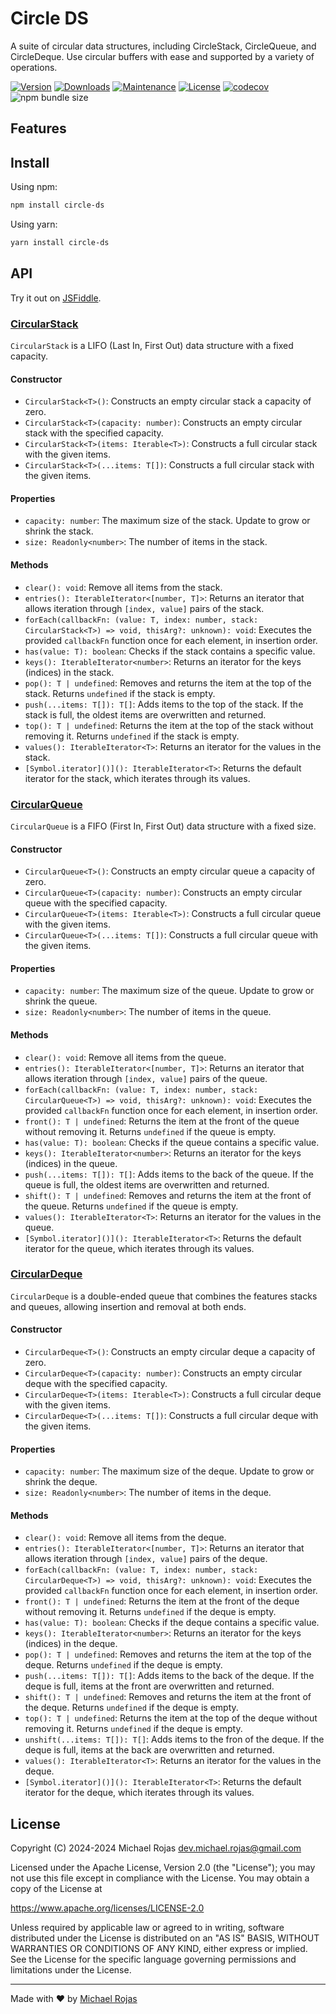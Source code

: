 # Circle DS

A suite of circular data structures, including CircleStack, CircleQueue, and CircleDeque. Use circular buffers with ease and supported by a variety of operations.

[![Version](https://img.shields.io/npm/v/circle-ds.svg)](https://www.npmjs.com/package/circle-ds)
[![Downloads](https://img.shields.io/npm/dm/circle-ds.svg)](https://www.npmjs.com/package/circle-ds)
[![Maintenance](https://img.shields.io/maintenance/yes/2024.svg)](https://github.com/havelessbemore/circle-ds/graphs/commit-activity)
[![License](https://img.shields.io/github/license/havelessbemore/circle-ds.svg)](https://github.com/havelessbemore/circle-ds/blob/master/LICENSE)
[![codecov](https://codecov.io/gh/havelessbemore/circle-ds/graph/badge.svg?token=F362G7C9U0)](https://codecov.io/gh/havelessbemore/circle-ds)
![npm bundle size](https://img.shields.io/bundlephobia/minzip/circle-ds)

## Features

## Install

Using npm:

```bash
npm install circle-ds
```

Using yarn:

```bash
yarn install circle-ds
```

## API

Try it out on [JSFiddle](https://jsfiddle.net/2hxepf9s/).

### [CircularStack](./docs/classes/CircularStack.md)

`CircularStack` is a LIFO (Last In, First Out) data structure with a fixed capacity.

#### Constructor

- `CircularStack<T>()`: Constructs an empty circular stack a capacity of zero.
- `CircularStack<T>(capacity: number)`: Constructs an empty circular stack with the specified capacity.
- `CircularStack<T>(items: Iterable<T>)`: Constructs a full circular stack with the given items.
- `CircularStack<T>(...items: T[])`: Constructs a full circular stack with the given items.

#### Properties

- `capacity: number`: The maximum size of the stack. Update to grow or shrink the stack.
- `size: Readonly<number>`: The number of items in the stack.

#### Methods

- `clear(): void`: Remove all items from the stack.
- `entries(): IterableIterator<[number, T]>`: Returns an iterator that allows iteration through `[index, value]` pairs of the stack.
- `forEach(callbackFn: (value: T, index: number, stack: CircularStack<T>) => void, thisArg?: unknown): void`: Executes the provided `callbackFn` function once for each element, in insertion order.
- `has(value: T): boolean`: Checks if the stack contains a specific value.
- `keys(): IterableIterator<number>`: Returns an iterator for the keys (indices) in the stack.
- `pop(): T | undefined`: Removes and returns the item at the top of the stack. Returns `undefined` if the stack is empty.
- `push(...items: T[]): T[]`: Adds items to the top of the stack. If the stack is full, the oldest items are overwritten and returned.
- `top(): T | undefined`: Returns the item at the top of the stack without removing it. Returns `undefined` if the stack is empty.
- `values(): IterableIterator<T>`: Returns an iterator for the values in the stack.
- `[Symbol.iterator]()](): IterableIterator<T>`: Returns the default iterator for the stack, which iterates through its values.

### [CircularQueue](./docs/classes/CircularQueue.md)

`CircularQueue` is a FIFO (First In, First Out) data structure with a fixed size.

#### Constructor

- `CircularQueue<T>()`: Constructs an empty circular queue a capacity of zero.
- `CircularQueue<T>(capacity: number)`: Constructs an empty circular queue with the specified capacity.
- `CircularQueue<T>(items: Iterable<T>)`: Constructs a full circular queue with the given items.
- `CircularQueue<T>(...items: T[])`: Constructs a full circular queue with the given items.

#### Properties

- `capacity: number`: The maximum size of the queue. Update to grow or shrink the queue.
- `size: Readonly<number>`: The number of items in the queue.

#### Methods

- `clear(): void`: Remove all items from the queue.
- `entries(): IterableIterator<[number, T]>`: Returns an iterator that allows iteration through `[index, value]` pairs of the queue.
- `forEach(callbackFn: (value: T, index: number, stack: CircularQueue<T>) => void, thisArg?: unknown): void`: Executes the provided `callbackFn` function once for each element, in insertion order.
- `front(): T | undefined`: Returns the item at the front of the queue without removing it. Returns `undefined` if the queue is empty.
- `has(value: T): boolean`: Checks if the queue contains a specific value.
- `keys(): IterableIterator<number>`: Returns an iterator for the keys (indices) in the queue.
- `push(...items: T[]): T[]`: Adds items to the back of the queue. If the queue is full, the oldest items are overwritten and returned.
- `shift(): T | undefined`: Removes and returns the item at the front of the queue. Returns `undefined` if the queue is empty.
- `values(): IterableIterator<T>`: Returns an iterator for the values in the queue.
- `[Symbol.iterator]()](): IterableIterator<T>`: Returns the default iterator for the queue, which iterates through its values.

### [CircularDeque](./docs/classes/CircularDeque.md)

`CircularDeque` is a double-ended queue that combines the features stacks and queues, allowing insertion and removal at both ends.

#### Constructor

- `CircularDeque<T>()`: Constructs an empty circular deque a capacity of zero.
- `CircularDeque<T>(capacity: number)`: Constructs an empty circular deque with the specified capacity.
- `CircularDeque<T>(items: Iterable<T>)`: Constructs a full circular deque with the given items.
- `CircularDeque<T>(...items: T[])`: Constructs a full circular deque with the given items.

#### Properties

- `capacity: number`: The maximum size of the deque. Update to grow or shrink the deque.
- `size: Readonly<number>`: The number of items in the deque.

#### Methods

- `clear(): void`: Remove all items from the deque.
- `entries(): IterableIterator<[number, T]>`: Returns an iterator that allows iteration through `[index, value]` pairs of the deque.
- `forEach(callbackFn: (value: T, index: number, stack: CircularDeque<T>) => void, thisArg?: unknown): void`: Executes the provided `callbackFn` function once for each element, in insertion order.
- `front(): T | undefined`: Returns the item at the front of the deque without removing it. Returns `undefined` if the deque is empty.
- `has(value: T): boolean`: Checks if the deque contains a specific value.
- `keys(): IterableIterator<number>`: Returns an iterator for the keys (indices) in the deque.
- `pop(): T | undefined`: Removes and returns the item at the top of the deque. Returns `undefined` if the deque is empty.
- `push(...items: T[]): T[]`: Adds items to the back of the deque. If the deque is full, items at the front are overwritten and returned.
- `shift(): T | undefined`: Removes and returns the item at the front of the deque. Returns `undefined` if the deque is empty.
- `top(): T | undefined`: Returns the item at the top of the deque without removing it. Returns `undefined` if the deque is empty.
- `unshift(...items: T[]): T[]`: Adds items to the fron of the deque. If the deque is full, items at the back are overwritten and returned.
- `values(): IterableIterator<T>`: Returns an iterator for the values in the deque.
- `[Symbol.iterator]()](): IterableIterator<T>`: Returns the default iterator for the deque, which iterates through its values.

## License

Copyright (C) 2024-2024 Michael Rojas <dev.michael.rojas@gmail.com>

Licensed under the Apache License, Version 2.0 (the "License");
you may not use this file except in compliance with the License.
You may obtain a copy of the License at

https://www.apache.org/licenses/LICENSE-2.0

Unless required by applicable law or agreed to in writing, software
distributed under the License is distributed on an "AS IS" BASIS,
WITHOUT WARRANTIES OR CONDITIONS OF ANY KIND, either express or implied.
See the License for the specific language governing permissions and
limitations under the License.

---

Made with ❤️ by [Michael Rojas](https://github.com/havelessbemore)
